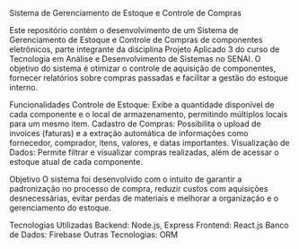 Sistema de Gerenciamento de Estoque e Controle de Compras

Este repositório contém o desenvolvimento de um Sistema de Gerenciamento de Estoque e Controle de Compras de componentes eletrônicos, parte integrante da disciplina Projeto Aplicado 3 do curso de Tecnologia em Análise e Desenvolvimento de Sistemas no SENAI. O objetivo do sistema é otimizar o controle de aquisição de componentes, fornecer relatórios sobre compras passadas e facilitar a gestão do estoque interno.

Funcionalidades
Controle de Estoque: Exibe a quantidade disponível de cada componente e o local de armazenamento, permitindo múltiplos locais para um mesmo item.
Cadastro de Compras: Possibilita o upload de invoices (faturas) e a extração automática de informações como fornecedor, comprador, itens, valores, e datas importantes.
Visualização de Dados: Permite filtrar e visualizar compras realizadas, além de acessar o estoque atual de cada componente.

Objetivo
O sistema foi desenvolvido com o intuito de garantir a padronização no processo de compra, reduzir custos com aquisições desnecessárias, evitar perdas de materiais e melhorar a organização e o gerenciamento do estoque.

Tecnologias Utilizadas
Backend: Node.js, Express
Frontend: React.js
Banco de Dados: Firebase
Outras Tecnologias: ORM
